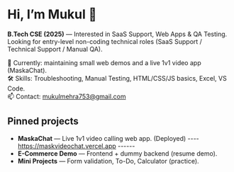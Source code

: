 # Hi, I’m Mukul 👋

**B.Tech CSE (2025)** — Interested in SaaS Support, Web Apps & QA Testing.  
Looking for entry-level non-coding technical roles (SaaS Support / Technical Support / Manual QA).

🔭 Currently: maintaining small web demos and a live 1v1 video app (MaskaChat).  
🛠️ Skills: Troubleshooting, Manual Testing, HTML/CSS/JS basics, Excel, VS Code.  
📫 Contact: mukulmehra753@gmail.com

## Pinned projects
- **MaskaChat** — Live 1v1 video calling web app. (Deployed) 
          ---- https://maskvideochat.vercel.app ------
- **E-Commerce Demo** — Frontend + dummy backend (resume demo).  
- **Mini Projects** — Form validation, To-Do, Calculator (practice).

